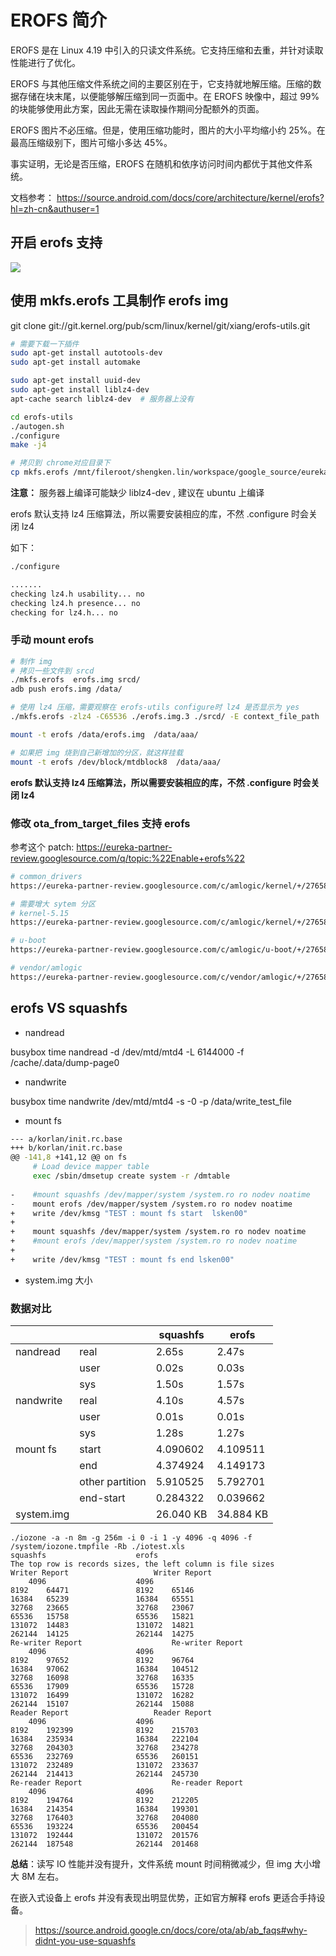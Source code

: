 # EROFS 简介

EROFS 是在 Linux 4.19 中引入的只读文件系统。它支持压缩和去重，并针对读取性能进行了优化。

EROFS 与其他压缩文件系统之间的主要区别在于，它支持就地解压缩。压缩的数据存储在块末尾，以便能够解压缩到同一页面中。在 EROFS 映像中，超过 99% 的块能够使用此方案，因此无需在读取操作期间分配额外的页面。

EROFS 图片不必压缩。但是，使用压缩功能时，图片的大小平均缩小约 25%。在最高压缩级别下，图片可缩小多达 45%。

事实证明，无论是否压缩，EROFS 在随机和依序访问时间内都优于其他文件系统。

文档参考： https://source.android.com/docs/core/architecture/kernel/erofs?hl=zh-cn&authuser=1

## 开启 erofs 支持

![](https://cdn.staticaly.com/gh/kendall-cpp/blogPic@main/blog-01/erable_erofs.5h0o9midx840.webp)


## 使用 mkfs.erofs 工具制作 erofs img

git clone git://git.kernel.org/pub/scm/linux/kernel/git/xiang/erofs-utils.git

```sh
# 需要下载一下插件
sudo apt-get install autotools-dev 
sudo apt-get install automake

sudo apt-get install uuid-dev
sudo apt-get install liblz4-dev
apt-cache search liblz4-dev  # 服务器上没有

cd erofs-utils
./autogen.sh
./configure
make -j4

# 拷贝到 chrome对应目录下
cp mkfs.erofs /mnt/fileroot/shengken.lin/workspace/google_source/eureka/chrome/out/host/linux-x86/bin/ -rf
```

**注意：** 服务器上编译可能缺少 liblz4-dev , 建议在 ubuntu 上编译

erofs 默认支持 lz4 压缩算法，所以需要安装相应的库，不然 .configure 时会关闭 lz4

如下：

```sh
./configure 

.......
checking lz4.h usability... no
checking lz4.h presence... no
checking for lz4.h... no
```


### 手动 mount erofs

```sh
# 制作 img
# 拷贝一些文件到 srcd
./mkfs.erofs  erofs.img srcd/
adb push erofs.img /data/

# 使用 lz4 压缩，需要观察在 erofs-utils configure时 lz4 是否显示为 yes
./mkfs.erofs -zlz4 -C65536 ./erofs.img.3 ./srcd/ -E context_file_path  # (linux的参数)

mount -t erofs /data/erofs.img  /data/aaa/

# 如果把 img 烧到自己新增加的分区，就这样挂载
mount -t erofs /dev/block/mtdblock8  /data/aaa/
```

**erofs 默认支持 lz4 压缩算法，所以需要安装相应的库，不然 .configure 时会关闭 lz4**



### 修改 ota_from_target_files 支持 erofs

参考这个 patch: https://eureka-partner-review.googlesource.com/q/topic:%22Enable+erofs%22

```sh
# common_drivers
https://eureka-partner-review.googlesource.com/c/amlogic/kernel/+/276586

# 需要增大 sytem 分区
# kernel-5.15
https://eureka-partner-review.googlesource.com/c/amlogic/kernel/+/276587

# u-boot
https://eureka-partner-review.googlesource.com/c/amlogic/u-boot/+/276588

# vendor/amlogic
https://eureka-partner-review.googlesource.com/c/vendor/amlogic/+/276589
```

## erofs VS squashfs

 - nandread

busybox time nandread -d /dev/mtd/mtd4 -L 6144000 -f /cache/.data/dump-page0

- nandwrite

busybox time nandwrite /dev/mtd/mtd4 -s -0 -p /data/write_test_file 

- mount fs

```sh
--- a/korlan/init.rc.base
+++ b/korlan/init.rc.base
@@ -141,8 +141,12 @@ on fs
     # Load device mapper table
     exec /sbin/dmsetup create system -r /dmtable
 
-    #mount squashfs /dev/mapper/system /system.ro ro nodev noatime
-    mount erofs /dev/mapper/system /system.ro ro nodev noatime
+    write /dev/kmsg "TEST : mount fs start  lsken00"
+
+    mount squashfs /dev/mapper/system /system.ro ro nodev noatime
+    #mount erofs /dev/mapper/system /system.ro ro nodev noatime
+
+    write /dev/kmsg "TEST : mount fs end lsken00"
```

- system.img 大小

### 数据对比


|     |   |  squashfs   | erofs  |
|  ----  | ----  |  ----  | ----  |
| nandread  | real |2.65s  |2.47s |
|            | user | 0.02s | 0.03s |
|            | sys | 1.50s | 1.57s  |
| nandwrite  | real | 4.10s  | 4.57s |
|            | user |0.01s | 0.01s |
|            | sys |  1.28s | 1.27s |
| mount fs |  start  | 4.090602	| 4.109511
|	|end|	4.374924|	4.149173|
|	|other partition|	5.910525|	5.792701|
|	|end-start|	0.284322|	0.039662|
|system.img  |     |26.040 KB	| 34.884 KB|

```
./iozone -a -n 8m -g 256m -i 0 -i 1 -y 4096 -q 4096 -f /system/iozone.tmpfile -Rb ./iotest.xls						
squashfs					erofs	
The top row is records sizes, the left column is file sizes	
Writer Report					Writer Report	
	4096					4096
8192	64471				8192	65146
16384	65239				16384	65551
32768	23665				32768	23067
65536	15758				65536	15821
131072	14483				131072	14821
262144	14125				262144	14275
Re-writer Report					Re-writer Report	
	4096					4096
8192	97652				8192	96764
16384	97062				16384	104512
32768	16098				32768	16335
65536	17909				65536	15728
131072	16499				131072	16282
262144	15107				262144	15088
Reader Report					Reader Report	
	4096					4096
8192	192399				8192	215703
16384	235934				16384	222104
32768	204303				32768	234278
65536	232769				65536	260151
131072	232489				131072	233637
262144	214413				262144	245730
Re-reader Report					Re-reader Report	
	4096					4096
8192	194764				8192	212205
16384	214354				16384	199301
32768	176403				32768	204080
65536	193224				65536	200454
131072	192444				131072	201576
262144	187548				262144	201468
```

**总结**：读写 IO 性能并没有提升，文件系统 mount 时间稍微减少，但 img 大小增大 8M 左右。

在嵌入式设备上 erofs 并没有表现出明显优势，正如官方解释 erofs 更适合手持设备。

> https://source.android.google.cn/docs/core/ota/ab/ab_faqs#why-didnt-you-use-squashfs





